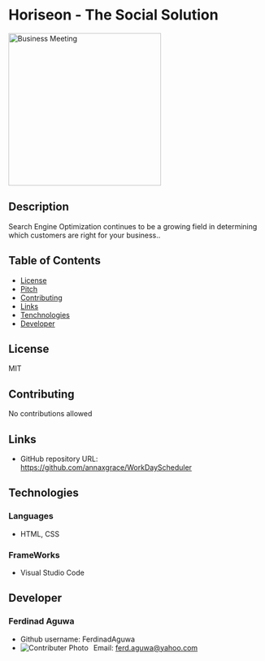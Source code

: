 # Horiseon - The Social Solution
<img src= "../images/digital-marketing-meeting.jpg"
     alt="Business Meeting"
     style="margin-right: 10px; height: 300px;" />
## Description
Search Engine Optimization continues to be a growing field in determining which customers are right for your business..
## Table of Contents
* [License](#license)
* [Pitch](#pitch)
* [Contributing](#contributing)
* [Links](#Links)
* [Tenchnologies](#Technologies)
* [Developer](#Developer)
## License
MIT
## Contributing
No contributions allowed  
## Links
* GitHub repository URL: https://github.com/annaxgrace/WorkDayScheduler
## Technologies
### Languages
* HTML, CSS
### FrameWorks
* Visual Studio Code
## Developer
### Ferdinad Aguwa 
* Github username: FerdinadAguwa
* Email: ferd.aguwa@yahoo.com
<img src= "https://postimg.cc/SJXv4HN4"
     alt="Contributer Photo"
     style="float: left; margin-right: 10px;" />